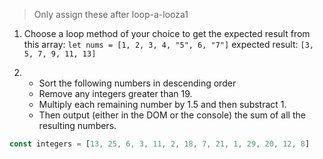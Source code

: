 >Only assign these after loop-a-looza1

1) Choose a loop method of your choice to get the expected result from this array:
`let nums = [1, 2, 3, 4, "5", 6, "7"]`
expected result:
`[3, 5, 7, 9, 11, 13]`


2)  * Sort the following numbers in descending order
    * Remove any integers greater than 19.
    * Multiply each remaining number by 1.5 and then substract 1.
    * Then output (either in the DOM or the console) the sum of all the resulting numbers.

  ```js
  const integers = [13, 25, 6, 3, 11, 2, 18, 7, 21, 1, 29, 20, 12, 8]
  ```
